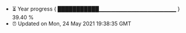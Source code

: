 - ⏳ Year progress { ███████████▁▁▁▁▁▁▁▁▁▁▁▁▁▁▁▁▁▁▁ } 39.40 %
- ⏰ Updated on Mon, 24 May 2021 19:38:35 GMT

